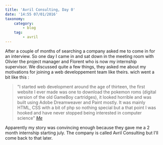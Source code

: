 ```yaml
---
title: 'Avril Consulting, Day 0'
date: '14:55 07/01/2016'
taxonomy:
    category:
        - blog
    tag:
        - avril
---
```


After a couple of months of searching a company asked me to come in for an interview.
So one day I came in and sat down in the meeting room with Olivier the project manager and Florent who is now my internship supervisor.
We discussed quite a few things, they asked me about my motivations for joining a web developpement team like theirs. wich went a bit like this : 
> "I started web development around the age of thirteen, the first website I ever made was one to download the pokemon roms (digital version of the old GameBoy cartridges), it looked horrible and was built using Adobe Dreamweaver and Paint mostly.
It was mainly HTML, CSS with a bit of php so nothing special but a that point I was hooked and have never stopped being interested in computer science"
<cite><a href="#">Me</a></cite>

Apparently my story was convincing enough because they gave me a 2 month internship starting july.
The company is called Avril Consulting but I'll come back to that later.

